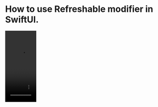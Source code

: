 How to use Refreshable modifier in SwiftUI.
===========================================

<video src="https://github.com/Elaidzha1940/Refreshable/assets/64445918/8752bd3a-25dd-4cb4-8fc9-b5f00145db49" width="100" height="230">

<video src="https://github.com/Elaidzha1940/Refreshable/assets/64445918/a8e70cf9-8830-4a3b-ad30-080b15b3fb19" width="100" height="230">

<video src="https://github.com/Elaidzha1940/Refreshable/assets/64445918/e3c8ac68-b539-4c73-8c4e-d7b8fdde484e" width="100" height="230">

